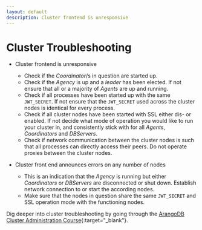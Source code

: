 ```yaml
---
layout: default
description: Cluster frontend is unresponsive
---
```

Cluster Troubleshooting
=======================

* Cluster frontend is unresponsive
  * Check if the _Coordinator_/s in question are started up.
  * Check if the _Agency_ is up and a _leader_ has been elected. If not
    ensure that all or a majority of _Agents_ are up and running.
  * Check if all processes have been started up with the same
    `JWT_SECRET`. If not ensure that the `JWT_SECRET` used across
    the cluster nodes is identical for every process.
  * Check if all cluster nodes have been started with SSL either
    dis- or enabled. If not decide what mode of operation you would
    like to run your cluster in, and consistently stick with for all
    _Agents_, _Coordinators_ and _DBServers_.
  * Check if network communication between the cluster nodes is such
    that all processes can directly access their peers. Do not
    operate proxies between the cluster nodes.

* Cluster front end announces errors on any number of nodes
  * This is an indication that the _Agency_ is running but either
    _Coordinators_ or _DBServers_ are disconnected or shut
    down. Establish network connection to or start the according
    nodes.
  * Make sure that the nodes in question share the same `JWT_SECRET`
    and SSL operation mode with the functioning nodes.

Dig deeper into cluster troubleshooting by going through the
[ArangoDB Cluster Administration Course](https://www.arangodb.com/arangodb-cluster-course/){:target="_blank"}.
